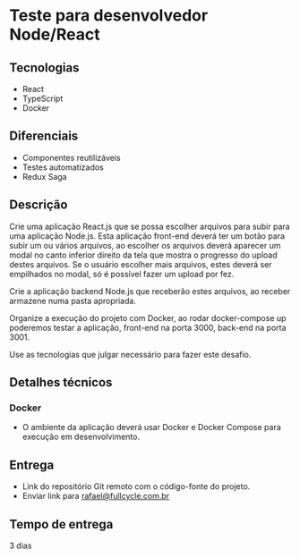 # Teste para desenvolvedor Node/React

## Tecnologias

* React
* TypeScript
* Docker

## Diferenciais

* Componentes reutilizáveis
* Testes automatizados
* Redux Saga

## Descrição

Crie uma aplicação React.js que se possa escolher arquivos para subir para uma aplicação Node.js.
Esta aplicação front-end deverá ter um botão para subir um ou vários arquivos, ao escolher os arquivos deverá aparecer um modal no canto inferior direito da tela que mostra o progresso do upload destes arquivos. Se o usuário escolher mais arquivos, estes deverá ser empilhados no modal, só é possível fazer um upload por fez.

Crie a aplicação backend Node.js que receberão estes arquivos, ao receber armazene numa pasta apropriada.

Organize a execução do projeto com Docker, ao rodar docker-compose up poderemos testar a aplicação, front-end na porta 3000, back-end na porta 3001.

Use as tecnologias que julgar necessário para fazer este desafio.

## Detalhes técnicos

### Docker

* O ambiente da aplicação deverá usar Docker e Docker Compose para execução em desenvolvimento.

## Entrega

* Link do repositório Git remoto com o código-fonte do projeto.
* Enviar link para rafael@fullcycle.com.br

## Tempo de entrega

3 dias
